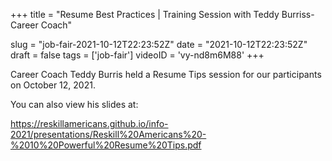 +++
title = "Resume Best Practices | Training Session with Teddy Burriss- Career Coach"

slug = "job-fair-2021-10-12T22:23:52Z"
date = "2021-10-12T22:23:52Z"
draft = false
tags = ['job-fair']
videoID = 'vy-nd8m6M88'
+++

Career Coach Teddy Burris held a Resume Tips session for our participants on October 12, 2021.

You can also view his slides at:

https://reskillamericans.github.io/info-2021/presentations/Reskill%20Americans%20-%2010%20Powerful%20Resume%20Tips.pdf
